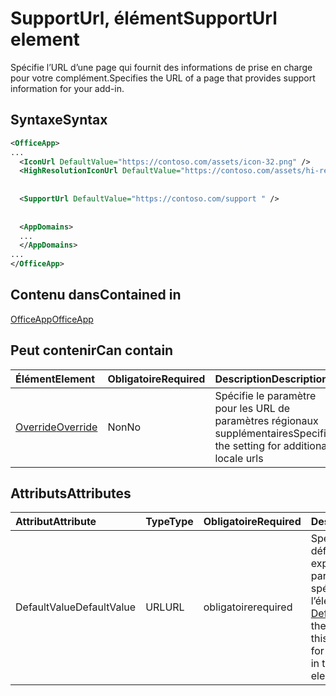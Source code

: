 # <a name="supporturl-element"></a><span data-ttu-id="05ab1-101">SupportUrl, élément</span><span class="sxs-lookup"><span data-stu-id="05ab1-101">SupportUrl element</span></span>

<span data-ttu-id="05ab1-102">Spécifie l’URL d’une page qui fournit des informations de prise en charge pour votre complément.</span><span class="sxs-lookup"><span data-stu-id="05ab1-102">Specifies the URL of a page that provides support information for your add-in.</span></span>

## <a name="syntax"></a><span data-ttu-id="05ab1-103">Syntaxe</span><span class="sxs-lookup"><span data-stu-id="05ab1-103">Syntax</span></span>

```XML
<OfficeApp>
...
  <IconUrl DefaultValue="https://contoso.com/assets/icon-32.png" />
  <HighResolutionIconUrl DefaultValue="https://contoso.com/assets/hi-res-icon.png"/>
  
  
  <SupportUrl DefaultValue="https://contoso.com/support " />
  
  
  <AppDomains>
  ...
  </AppDomains>
...
</OfficeApp>
```

## <a name="contained-in"></a><span data-ttu-id="05ab1-104">Contenu dans</span><span class="sxs-lookup"><span data-stu-id="05ab1-104">Contained in</span></span>

[<span data-ttu-id="05ab1-105">OfficeApp</span><span class="sxs-lookup"><span data-stu-id="05ab1-105">OfficeApp</span></span>](officeapp.md)

## <a name="can-contain"></a><span data-ttu-id="05ab1-106">Peut contenir</span><span class="sxs-lookup"><span data-stu-id="05ab1-106">Can contain</span></span>

|  <span data-ttu-id="05ab1-107">Élément</span><span class="sxs-lookup"><span data-stu-id="05ab1-107">Element</span></span> | <span data-ttu-id="05ab1-108">Obligatoire</span><span class="sxs-lookup"><span data-stu-id="05ab1-108">Required</span></span> | <span data-ttu-id="05ab1-109">Description</span><span class="sxs-lookup"><span data-stu-id="05ab1-109">Description</span></span>  |
|:-----|:-----|:-----|
|  [<span data-ttu-id="05ab1-110">Override</span><span class="sxs-lookup"><span data-stu-id="05ab1-110">Override</span></span>](override.md)   | <span data-ttu-id="05ab1-111">Non</span><span class="sxs-lookup"><span data-stu-id="05ab1-111">No</span></span> | <span data-ttu-id="05ab1-112">Spécifie le paramètre pour les URL de paramètres régionaux supplémentaires</span><span class="sxs-lookup"><span data-stu-id="05ab1-112">Specifies the setting for additional locale urls</span></span> |

## <a name="attributes"></a><span data-ttu-id="05ab1-113">Attributs</span><span class="sxs-lookup"><span data-stu-id="05ab1-113">Attributes</span></span>

|<span data-ttu-id="05ab1-114">**Attribut**</span><span class="sxs-lookup"><span data-stu-id="05ab1-114">**Attribute**</span></span>|<span data-ttu-id="05ab1-115">**Type**</span><span class="sxs-lookup"><span data-stu-id="05ab1-115">**Type**</span></span>|<span data-ttu-id="05ab1-116">**Obligatoire**</span><span class="sxs-lookup"><span data-stu-id="05ab1-116">**Required**</span></span>|<span data-ttu-id="05ab1-117">**Description**</span><span class="sxs-lookup"><span data-stu-id="05ab1-117">**Description**</span></span>|
|:-----|:-----|:-----|:-----|
|<span data-ttu-id="05ab1-118">DefaultValue</span><span class="sxs-lookup"><span data-stu-id="05ab1-118">DefaultValue</span></span>|<span data-ttu-id="05ab1-119">URL</span><span class="sxs-lookup"><span data-stu-id="05ab1-119">URL</span></span>|<span data-ttu-id="05ab1-120">obligatoire</span><span class="sxs-lookup"><span data-stu-id="05ab1-120">required</span></span>|<span data-ttu-id="05ab1-121">Spécifie la valeur par défaut de ce paramètre, exprimée pour les paramètres régionaux spécifiés dans l’élément [DefaultLocale](defaultlocale.md).</span><span class="sxs-lookup"><span data-stu-id="05ab1-121">Specifies the default value for this setting, expressed for the locale specified in the [DefaultLocale](defaultlocale.md) element.</span></span>|
